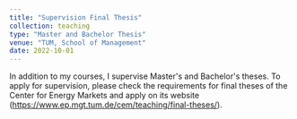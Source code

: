 ```yaml
---
title: "Supervision Final Thesis"
collection: teaching
type: "Master and Bachelor Thesis"
venue: "TUM, School of Management"
date: 2022-10-01
---
```

In addition to my courses, I supervise Master's and Bachelor's theses. 
To apply for supervision, please check the requirements for final theses of the Center for Energy Markets and apply on its website (https://www.ep.mgt.tum.de/cem/teaching/final-theses/).
